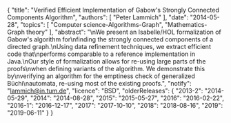 {
    "title": "Verified Efficient Implementation of Gabow's Strongly Connected Components Algorithm",
    "authors": [
        "Peter Lammich"
    ],
    "date": "2014-05-28",
    "topics": [
        "Computer science-Algorithms-Graph",
        "Mathematics-Graph theory"
    ],
    "abstract": "\nWe present an Isabelle/HOL formalization of Gabow's algorithm for\nfinding the strongly connected components of a directed graph.\nUsing data refinement techniques, we extract efficient code that\nperforms comparable to a reference implementation in Java.\nOur style of formalization allows for re-using large parts of the proofs\nwhen defining variants of the algorithm. We demonstrate this by\nverifying an algorithm for the emptiness check of generalized Büchi\nautomata, re-using most of the existing proofs.",
    "notify": "lammich@in.tum.de",
    "licence": "BSD",
    "olderReleases": {
        "2013-2": "2014-05-29",
        "2014": "2014-08-28",
        "2015": "2015-05-27",
        "2016": "2016-02-22",
        "2016-1": "2016-12-17",
        "2017": "2017-10-10",
        "2018": "2018-08-16",
        "2019": "2019-06-11"
    }
}